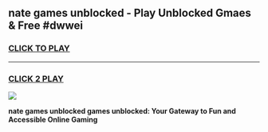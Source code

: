 
## nate games unblocked - Play Unblocked Gmaes & Free #dwwei
<h3>
<a href="https://premium.freeplayer.one?title=nate_games_unblocked&ref=03M">CLICK TO PLAY</a></h3>
<hr>

<h3>
<a href="https://premium.freeplayer.one?title=nate_games_unblocked&ref=03M">CLICK 2 PLAY</a>
  
</h3>

<a href="https://premium.freeplayer.one?title=nate_games_unblocked&ref=03M"><img src="https://clearcache.store/games.png"></a>


**nate games unblocked games unblocked: Your Gateway to Fun and Accessible Online Gaming**
